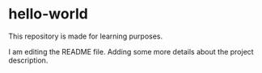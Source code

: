 # hello-world
This repository is made for learning purposes.

I am editing the README file. Adding some more details about the project description.
